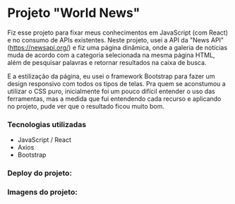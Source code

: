 # Projeto "World News"

Fiz esse projeto para fixar meus conhecimentos em JavaScript (com React) e no consumo de APIs existentes. Neste projeto, usei a API da "News API" (https://newsapi.org/) e fiz uma página dinâmica, onde a galeria de notícias muda de acordo com a categoria selecionada na mesma página HTML, além de pesquisar palavras e retornar resultados na caixa de busca.

E a estilização da página, eu usei o framework Bootstrap para fazer um design responsivo com todos os tipos de telas. Pra quem se aconstumou a utilizar o CSS puro, inicialmente foi um pouco difícil entender o uso das ferramentas, mas a medida que fui entendendo cada recurso e aplicando no projeto, pude ver que o resultado ficou muito bom.

### Tecnologias utilizadas

- JavaScript / React
- Axios
- Bootstrap

### Deploy do projeto:

### Imagens do projeto:
